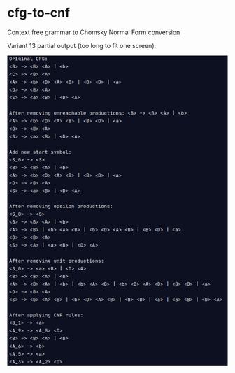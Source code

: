# cfg-to-cnf
Context free grammar to Chomsky Normal Form conversion

Variant 13 partial output (too long to fit one screen):

![Example](output-example.png)
